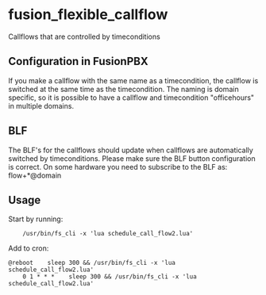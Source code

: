 # fusion_flexible_callflow
Callflows that are controlled by timeconditions  

## Configuration in FusionPBX
If you make a callflow with the same name as a timecondition, the callflow is switched at the same time as the timecondition. The naming is domain specific, so it is possible to have a callflow and timecondition "officehours" in multiple domains.

## BLF
The BLF's for the callflows should update when callflows are automatically switched by timeconditions. Please make sure the BLF button configuration is correct. On some hardware you need to subscribe to the BLF as:
    flow+*<CallFlow EXT>@domain

## Usage
Start by running:
```
    /usr/bin/fs_cli -x 'lua schedule_call_flow2.lua'
```

Add to cron:
```
@reboot    sleep 300 && /usr/bin/fs_cli -x 'lua schedule_call_flow2.lua'
    0 1 * * *    sleep 300 && /usr/bin/fs_cli -x 'lua schedule_call_flow2.lua'
```
